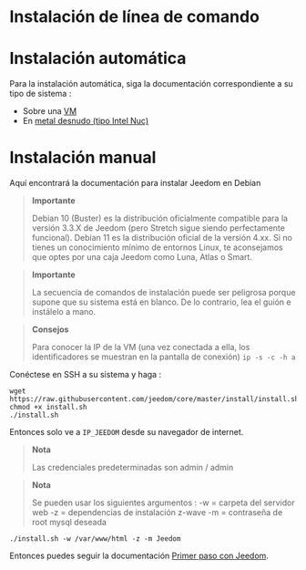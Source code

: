 # Instalación de línea de comando

# Instalación automática

Para la instalación automática, siga la documentación correspondiente a su tipo de sistema : 

- Sobre una [VM](https://doc.jeedom.com/es_ES/installation/vm)
- En [metal desnudo (tipo Intel Nuc)](https://doc.jeedom.com/es_ES/installation/baremetal)

# Instalación manual

Aquí encontrará la documentación para instalar Jeedom en Debian

> **Importante**
>
> Debian 10 (Buster) es la distribución oficialmente compatible para la versión 3.3.X de Jeedom (pero Stretch sigue siendo perfectamente funcional).  Debian 11 es la distribución oficial de la versión 4.xx. Si no tienes un conocimiento mínimo de entornos Linux, te aconsejamos que optes por una caja Jeedom como Luna, Atlas o Smart.

> **Importante**
>
> La secuencia de comandos de instalación puede ser peligrosa porque supone que su sistema está en blanco. De lo contrario, lea el guión e instálelo a mano.

>**Consejos**
>
>Para conocer la IP de la VM (una vez conectada a ella, los identificadores se muestran en la pantalla de conexión) ``ip -s -c -h a``

Conéctese en SSH a su sistema y haga :

````
wget https://raw.githubusercontent.com/jeedom/core/master/install/install.sh
chmod +x install.sh
./install.sh
````

Entonces solo ve a ``IP_JEEDOM`` desde su navegador de internet.

> **Nota**
>
> Las credenciales predeterminadas son admin / admin

> **Nota**
>
> Se pueden usar los siguientes argumentos : -w = carpeta del servidor web -z = dependencias de instalación z-wave -m = contraseña de root mysql deseada

````
./install.sh -w /var/www/html -z -m Jeedom
````

Entonces puedes seguir la documentación [Primer paso con Jeedom](https://doc.jeedom.com/es_ES/premiers-pas/index).
